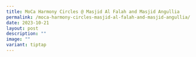 ```yaml
---
title: MoCa Harmony Circles @ Masjid Al Falah and Masjid Angullia
permalink: /moca-harmony-circles-masjid-al-falah-and-masjid-angullia/
date: 2023-10-21
layout: post
description: ""
image: ""
variant: tiptap
---
```

